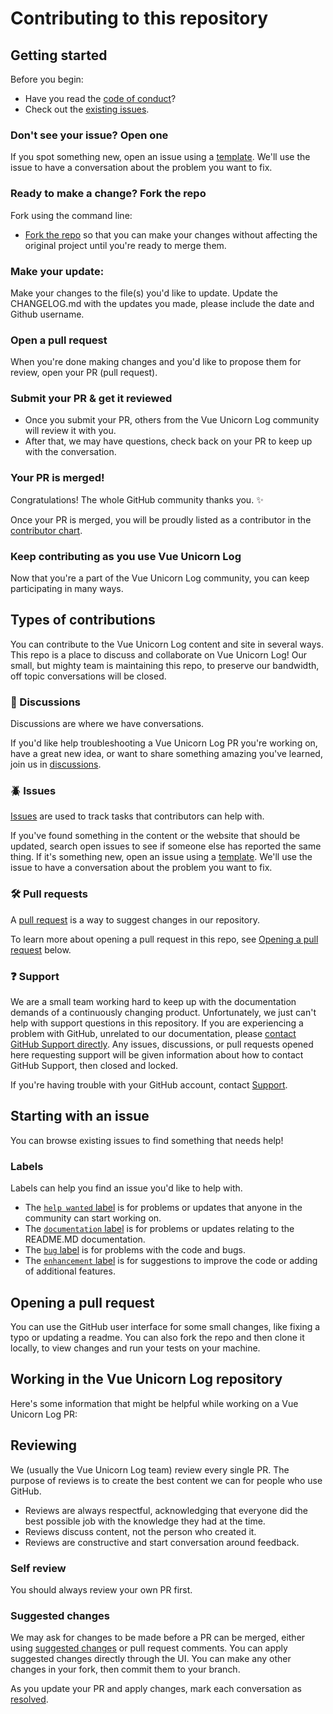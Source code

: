 # Contributing to this repository <!-- omit in toc -->

## Getting started <!-- omit in toc -->

Before you begin:
- Have you read the [code of conduct](CODE_OF_CONDUCT.md)?
- Check out the [existing issues](https://github.com/webdevnerdstuff/vuetify-stepper-form/issues).

### Don't see your issue? Open one

If you spot something new, open an issue using a [template](https://github.com/webdevnerdstuff/vuetify-stepper-form/issues/new/choose). We'll use the issue to have a conversation about the problem you want to fix.

### Ready to make a change? Fork the repo

Fork using the command line:

- [Fork the repo](https://docs.github.com/en/github/getting-started-with-github/fork-a-repo#fork-an-example-repository) so that you can make your changes without affecting the original project until you're ready to merge them.

### Make your update:

Make your changes to the file(s) you'd like to update.
Update the CHANGELOG.md with the updates you made, please include the date and Github username.

### Open a pull request
When you're done making changes and you'd like to propose them for review, open your PR (pull request).

### Submit your PR & get it reviewed
- Once you submit your PR, others from the Vue Unicorn Log community will review it with you.
- After that, we may have questions, check back on your PR to keep up with the conversation.

### Your PR is merged!
Congratulations! The whole GitHub community thanks you. :sparkles:

Once your PR is merged, you will be proudly listed as a contributor in the [contributor chart](https://github.com/webdevnerdstuff/vuetify-stepper-form/graphs/contributors).

### Keep contributing as you use Vue Unicorn Log

Now that you're a part of the Vue Unicorn Log community, you can keep participating in many ways.

## Types of contributions
You can contribute to the Vue Unicorn Log content and site in several ways. This repo is a place to discuss and collaborate on Vue Unicorn Log! Our small, but mighty team is maintaining this repo, to preserve our bandwidth, off topic conversations will be closed.

### :mega: Discussions
Discussions are where we have conversations.

If you'd like help troubleshooting a Vue Unicorn Log PR you're working on, have a great new idea, or want to share something amazing you've learned, join us in [discussions](https://github.com/webdevnerdstuff/vuetify-stepper-form/discussions).

### :beetle: Issues
[Issues](https://docs.github.com/en/github/managing-your-work-on-github/about-issues) are used to track tasks that contributors can help with.

If you've found something in the content or the website that should be updated, search open issues to see if someone else has reported the same thing. If it's something new, open an issue using a [template](https://github.com/webdevnerdstuff/vuetify-stepper-form/issues/new/choose). We'll use the issue to have a conversation about the problem you want to fix.

### :hammer_and_wrench: Pull requests
A [pull request](https://docs.github.com/en/github/collaborating-with-issues-and-pull-requests/about-pull-requests) is a way to suggest changes in our repository.

To learn more about opening a pull request in this repo, see [Opening a pull request](#opening-a-pull-request) below.

### :question: Support
We are a small team working hard to keep up with the documentation demands of a continuously changing product. Unfortunately, we just can't help with support questions in this repository. If you are experiencing a problem with GitHub, unrelated to our documentation, please [contact GitHub Support directly](https://support.github.com/contact). Any issues, discussions, or pull requests opened here requesting support will be given information about how to contact GitHub Support, then closed and locked.

If you're having trouble with your GitHub account, contact [Support](https://support.github.com/contact).

## Starting with an issue
You can browse existing issues to find something that needs help!

### Labels
Labels can help you find an issue you'd like to help with.

- The [`help wanted` label](https://github.com/webdevnerdstuff/vuetify-stepper-form/issues?q=is%3Aopen+is%3Aissue+label%3Aenhancement) is for problems or updates that anyone in the community can start working on.
- The [`documentation` label](https://github.com/webdevnerdstuff/vuetify-stepper-form/issues?q=is%3Aopen+is%3Aissue+label%3Adocumentation) is for problems or updates relating to the README.MD documentation.
- The [`bug` label](https://github.com/webdevnerdstuff/vuetify-stepper-form/issues?q=is%3Aopen+is%3Aissue+label%3Abug) is for problems with the code and bugs.
- The [`enhancement` label](https://github.com/webdevnerdstuff/vuetify-stepper-form/issues?q=is%3Aopen+is%3Aissue+label%3Aenhancement) is for 
suggestions to improve the code or adding of additional features.

## Opening a pull request
You can use the GitHub user interface for some small changes, like fixing a typo or updating a readme. You can also fork the repo and then clone it locally, to view changes and run your tests on your machine.

## Working in the Vue Unicorn Log repository
Here's some information that might be helpful while working on a Vue Unicorn Log PR:

<!-- - [Development](/contributing/development.md) - This short guide describes how to get this app running on your local machine. -->

## Reviewing
We (usually the Vue Unicorn Log team) review every single PR. The purpose of reviews is to create the best content we can for people who use GitHub.

- Reviews are always respectful, acknowledging that everyone did the best possible job with the knowledge they had at the time.  
- Reviews discuss content, not the person who created it.  
- Reviews are constructive and start conversation around feedback.  

### Self review
You should always review your own PR first.

<!-- ### Pull request template
When you open a pull request, you must fill out the "Ready for review" template before we can review your PR. This template helps reviewers understand your changes and the purpose of your pull request. -->

### Suggested changes
We may ask for changes to be made before a PR can be merged, either using [suggested changes](https://docs.github.com/en/github/collaborating-with-issues-and-pull-requests/incorporating-feedback-in-your-pull-request) or pull request comments. You can apply suggested changes directly through the UI. You can make any other changes in your fork, then commit them to your branch.

As you update your PR and apply changes, mark each conversation as [resolved](https://docs.github.com/en/github/collaborating-with-issues-and-pull-requests/commenting-on-a-pull-request#resolving-conversations).
